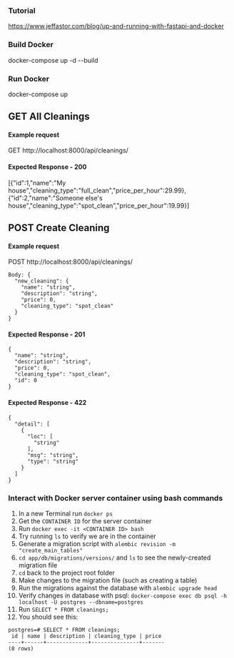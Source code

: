 ### Tutorial
https://www.jeffastor.com/blog/up-and-running-with-fastapi-and-docker


### Build Docker
docker-compose up -d --build

### Run Docker
docker-compose up

## GET All Cleanings
#### Example request
GET http://localhost:8000/api/cleanings/

#### Expected Response - 200
[{"id":1,"name":"My house","cleaning_type":"full_clean","price_per_hour":29.99},{"id":2,"name":"Someone else's house","cleaning_type":"spot_clean","price_per_hour":19.99}]

## POST Create Cleaning
#### Example request
POST http://localhost:8000/api/cleanings/
```
Body: {
  "new_cleaning": {
    "name": "string",
    "description": "string",
    "price": 0,
    "cleaning_type": "spot_clean"
  }
}
```

#### Expected Response - 201
```
{
  "name": "string",
  "description": "string",
  "price": 0,
  "cleaning_type": "spot_clean",
  "id": 0
}
```
#### Expected Response - 422
```
{
  "detail": [
    {
      "loc": [
        "string"
      ],
      "msg": "string",
      "type": "string"
    }
  ]
}
```

### Interact with Docker server container using bash commands
1. In a new Terminal run `docker ps`
1. Get the `CONTAINER ID` for the server container
1. Run `docker exec -it <CONTAINER ID> bash`
1. Try running `ls` to verify we are in the container
1. Generate a migration script with `alembic revision -m "create_main_tables"`
1. `cd app/db/migrations/versions/` and `ls` to see the newly-created migration file
1. `cd` back to the project root folder
1. Make changes to the migration file (such as creating a table)
1. Run the migrations against the database with `alembic upgrade head`
1. Verify changes in database with psql: `docker-compose exec db psql -h localhost -U postgres --dbname=postgres`
1. Run `SELECT * FROM cleanings;`
1. You should see this:
```
postgres=# SELECT * FROM cleanings;
 id | name | description | cleaning_type | price 
----+------+-------------+---------------+-------
(0 rows)
```

